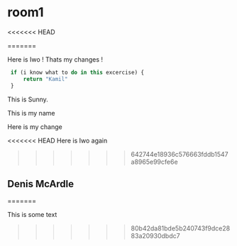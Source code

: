 # room1
<<<<<<< HEAD

=======

Here is Iwo ! Thats my changes !

```javascript
 if (i know what to do in this excercise) {
     return "Kamil"
 }
```



This is Sunny.





This is my name

Here is my change

<<<<<<< HEAD
Here is Iwo again
>>>>>>> 642744e18936c576663fddb1547a8965e99cfe6e







## Denis McArdle
=======

<p>This is some text</p>

>>>>>>> 80b42da81bde5b240743f9dce2883a20930dbdc7
